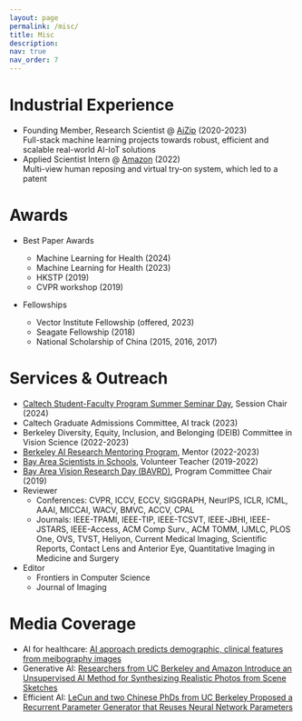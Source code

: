 ```yaml
---
layout: page
permalink: /misc/
title: Misc
description: 
nav: true
nav_order: 7
---
```


<div class="publications">
<h1>Industrial Experience</h1>
</div>

* Founding Member, Research Scientist @ [AiZip](https://aizip.ai/) (2020-2023) <br>Full-stack machine learning projects towards robust, efficient and scalable real-world AI-IoT solutions
* Applied Scientist Intern @ [Amazon](https://www.amazon.science/) (2022)
<br>Multi-view  human reposing and  virtual try-on system, which led to a patent

<div class="publications">
<h1>Awards</h1>
</div>

* Best Paper Awards
  * Machine Learning for Health (2024)
  * Machine Learning for Health (2023)
  * HKSTP (2019)
  * CVPR workshop (2019)

* Fellowships
  * Vector Institute Fellowship (offered, 2023)
  * Seagate Fellowship (2018)
  * National Scholarship of China (2015, 2016, 2017)

<div class="publications">
<h1>Services &amp; Outreach</h1>
</div>

* [Caltech Student-Faculty Program Summer Seminar Day](https://sfp.caltech.edu/undergraduate-research/programs/surf), Session Chair (2024)
* Caltech Graduate Admissions Committee, AI track (2023)
* Berkeley Diversity, Equity, Inclusion, and Belonging (DEIB) Committee in Vision Science (2022-2023)
* [Berkeley AI Research Mentoring Program](https://bair.berkeley.edu/reu.html), Mentor (2022-2023)
* [Bay Area Scientists in Schools](https://crscience.org/volunteers/aboutbasis), Volunteer Teacher (2019-2022)
* [Bay Area Vision Research Day (BAVRD)](https://vision.berkeley.edu/events/bavrd), Program Committee Chair (2019)
* Reviewer
    * Conferences: CVPR, ICCV, ECCV, SIGGRAPH, NeurIPS, ICLR, ICML, AAAI, MICCAI, WACV, BMVC, ACCV, CPAL
    * Journals: IEEE-TPAMI, IEEE-TIP, IEEE-TCSVT,  IEEE-JBHI, IEEE-JSTARS, IEEE-Access, ACM Comp Surv., ACM TOMM, IJMLC, PLOS One, OVS, TVST, Heliyon, Current Medical Imaging, Scientific Reports, Contact Lens and Anterior Eye, Quantitative Imaging in Medicine and Surgery
 * Editor
    * Frontiers in Computer Science
    * Journal of Imaging 

<div class="publications">
<h1>Media Coverage</h1>
</div>

* AI for healthcare: [AI approach predicts demographic, clinical features from meibography images
](https://www.healio.com/news/optometry/20221104/ai-approach-predicts-demographic-clinical-features-from-meibography-images)
* Generative AI: [Researchers from UC Berkeley and Amazon Introduce an Unsupervised AI Method for Synthesizing Realistic Photos from Scene Sketches](https://www.marktechpost.com/2022/09/06/researchers-from-uc-berkeley-and-amazon-introduce-an-unsupervised-ai-method-for-synthesizing-realistic-photos-from-scene-sketches/)
* Efficient AI: [LeCun and two Chinese PhDs from UC Berkeley Proposed a Recurrent Parameter Generator that Reuses Neural Network Parameters](https://www.sohu.com/a/479156513_473283)